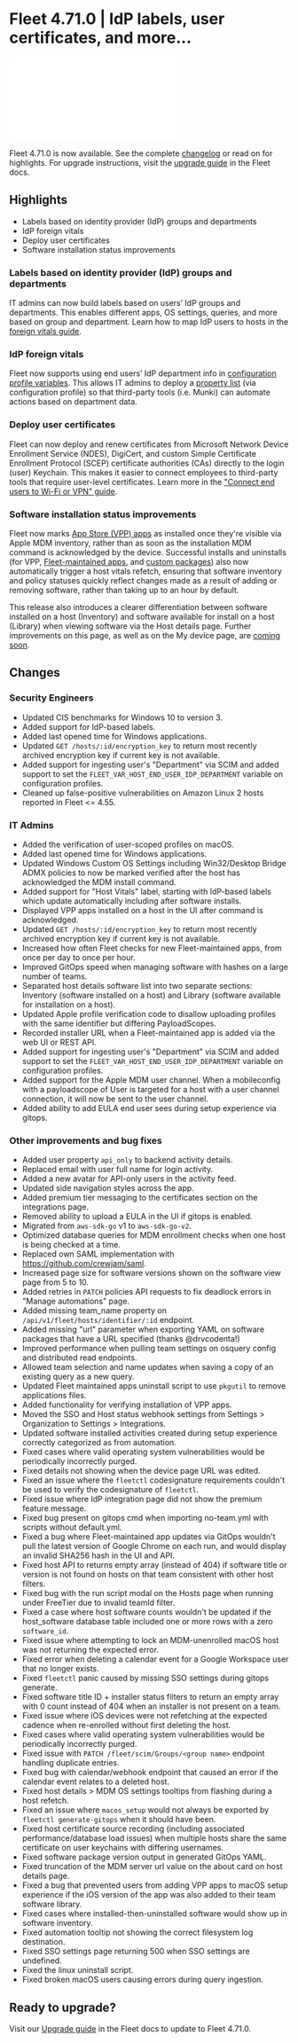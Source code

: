 # Fleet 4.71.0 | IdP labels, user certificates, and more...

<div purpose="embedded-content">
   <iframe src="TODO" frameborder="0" allowfullscreen></iframe>
</div>

Fleet 4.71.0 is now available. See the complete [changelog](https://github.com/fleetdm/fleet/releases/tag/fleet-v4.71.0) or read on for highlights. For upgrade instructions, visit the [upgrade guide](https://fleetdm.com/docs/deploying/upgrading-fleet) in the Fleet docs.

## Highlights

- Labels based on identity provider (IdP) groups and departments
- IdP foreign vitals
- Deploy user certificates
- Software installation status improvements

### Labels based on identity provider (IdP) groups and departments

IT admins can now build labels based on users’ IdP groups and departments. This enables different apps, OS settings, queries, and more based on group and department. Learn how to map IdP users to hosts in the [foreign vitals guide](https://fleetdm.com/guides/foreign-vitals-map-idp-users-to-hosts).

### IdP foreign vitals

Fleet now supports using end users’ IdP department info in [configuration profile variables](https://fleetdm.com/docs/configuration/yaml-files#:~:text=In%20Fleet%20Premium%2C%20you,are%20sent%20to%20hosts). This allows IT admins to deploy a [property list](https://en.wikipedia.org/wiki/Property_list) (via configuration profile) so that third-party tools (i.e. Munki) can automate actions based on department data.

### Deploy user certificates

Fleet can now deploy and renew certificates from Microsoft Network Device Enrollment Service (NDES), DigiCert, and custom Simple Certificate Enrollment Protocol (SCEP) certificate authorities (CAs) directly to the login (user) Keychain. This makes it easier to connect employees to third-party tools that require user-level certificates. Learn more in the ["Connect end users to Wi-Fi or VPN" guide](https://fleetdm.com/guides/connect-end-user-to-wifi-with-certificate).

### Software installation status improvements

Fleet now marks [App Store (VPP) apps](https://fleetdm.com/guides/install-vpp-apps-on-macos-using-fleet) as installed once they're visible via Apple MDM inventory, rather than as soon as the installation MDM command is acknowledged by the device. Successful installs and uninstalls (for VPP, [Fleet-maintained apps](https://fleetdm.com/guides/fleet-maintained-apps), and [custom packages](https://fleetdm.com/guides/deploy-software-packages)) also now automatically trigger a host vitals refetch, ensuring that software inventory and policy statuses quickly reflect changes made as a result of adding or removing software, rather than taking up to an hour by default.

This release also introduces a clearer differentiation between software installed on a host (Inventory) and software available for install on a host (Library) when viewing software via the Host details page. Further improvements on this page, as well as on the My device page, are [coming soon](https://github.com/fleetdm/fleet/issues/30240).

## Changes

### Security Engineers
- Updated CIS benchmarks for Windows 10 to version 3.
- Added support for IdP-based labels.
- Added last opened time for Windows applications.
- Updated `GET /hosts/:id/encryption_key` to return most recently archived encryption key if current key is not available.
- Added support for ingesting user's "Department" via SCIM and added support to set the `FLEET_VAR_HOST_END_USER_IDP_DEPARTMENT` variable on configuration profiles.
- Cleaned up false-positive vulnerabilities on Amazon Linux 2 hosts reported in Fleet <= 4.55.

### IT Admins
- Added the verification of user-scoped profiles on macOS.
- Added last opened time for Windows applications.
- Updated Windows Custom OS Settings including Win32/Desktop Bridge ADMX policies to now be marked verified after the host has acknowledged the MDM install command.
- Added support for "Host Vitals" label, starting with IdP-based labels which update automatically including after software installs.
- Displayed VPP apps installed on a host in the UI after command is acknowledged.
- Updated `GET /hosts/:id/encryption_key` to return most recently archived encryption key if current key is not available.
- Increased how often Fleet checks for new Fleet-maintained apps, from once per day to once per hour.
- Improved GitOps speed when managing software with hashes on a large number of teams.
- Separated host details software list into two separate sections: Inventory (software installed on a host) and Library (software available for installation on a host).
- Updated Apple profile verification code to disallow uploading profiles with the same identifier but differing PayloadScopes.
- Recorded installer URL when a Fleet-maintained app is added via the web UI or REST API.
- Added support for ingesting user's "Department" via SCIM and added support to set the `FLEET_VAR_HOST_END_USER_IDP_DEPARTMENT` variable on configuration profiles.
- Added support for the Apple MDM user channel. When a mobileconfig with a payloadscope of User is targeted for a host with a user channel connection, it will now be sent to the user channel.
- Added ability to add EULA end user sees during setup experience via gitops.

### Other improvements and bug fixes
- Added user property `api_only` to backend activity details.
- Replaced email with user full name for login activity.
- Added a new avatar for API-only users in the activity feed.
- Updated side navigation styles across the app.
- Added premium tier messaging to the certificates section on the integrations page.
- Removed ability to upload a EULA in the UI if gitops is enabled.
- Migrated from `aws-sdk-go` v1 to `aws-sdk-go-v2`.
- Optimized database queries for MDM enrollment checks when one host is being checked at a time.
- Replaced own SAML implementation with https://github.com/crewjam/saml.
- Increased page size for software versions shown on the software view page from 5 to 10.
- Added retries in `PATCH` policies API requests to fix deadlock errors in "Manage automations" page.
- Added missing team_name property on `/api/v1/fleet/hosts/identifier/:id` endpoint.
- Added missing "url" parameter when exporting YAML on software packages that have a URL specified (thanks @drvcodenta!)
- Improved performance when pulling team settings on osquery config and distributed read endpoints.
- Allowed team selection and name updates when saving a copy of an existing query as a new query.
- Updated Fleet maintained apps uninstall script to use `pkgutil` to remove applications files.
- Added functionality for verifying installation of VPP apps.
- Moved the SSO and Host status webhook settings from Settings > Organization to Settings > Integrations.
- Updated software installed activities created during setup experience correctly categorized as from automation.
- Fixed cases where valid operating system vulnerabilities would be periodically incorrectly purged.
- Fixed details not showing when the device page URL was edited.
- Fixed an issue where the `fleetctl` codesignature requirements couldn't be used to verify the codesignature of `fleetctl`.
- Fixed issue where IdP integration page did not show the premium feature message.
- Fixed bug present on gitops cmd when importing no-team.yml with scripts without default.yml.
- Fixed a bug where Fleet-maintained app updates via GitOps wouldn't pull the latest version of Google Chrome on each run, and would display an invalid SHA256 hash in the UI and API.
- Fixed host API to returns empty array (instead of 404) if software title or version is not found on hosts on that team consistent with other host filters.
- Fixed bug with the run script modal on the Hosts page when running under FreeTier due to invalid teamId filter.
- Fixed a case where host software counts wouldn't be updated if the host_software database table included one or more rows with a zero `software_id`.
- Fixed issue where attempting to lock an MDM-unenrolled macOS host was not returning the expected error.
- Fixed error when deleting a calendar event for a Google Workspace user that no longer exists.
- Fixed `fleetctl` panic caused by missing SSO settings during gitops generate.
- Fixed software title ID + installer status filters to return an empty array with 0 count instead of 404 when an installer is not present on a team.
- Fixed issue where iOS devices were not refetching at the expected cadence when re-enrolled without first deleting the host.
- Fixed cases where valid operating system vulnerabilities would be periodically incorrectly purged.
- Fixed issue with `PATCH /fleet/scim/Groups/<group name>` endpoint handling duplicate entries.
- Fixed bug with calendar/webhook endpoint that caused an error if the calendar event relates to a deleted host.
- Fixed host details > MDM OS settings tooltips from flashing during a host refetch.
- Fixed an issue where `macos_setup` would not always be exported by `fleetctl generate-gitops` when it should have been.
- Fixed host certificate source recording (including associated performance/database load issues) when multiple hosts share the same certificate on user keychains with differing usernames.
- Fixed software package version output in generated GitOps YAML.
- Fixed truncation of the MDM server url value on the about card on host details page.
- Fixed a bug that prevented users from adding VPP apps to macOS setup experience if the iOS version of the app was also added to their team software library.
- Fixed cases where installed-then-uninstalled software would show up in software inventory.
- Fixed automation tooltip not showing the correct filesystem log destination.
- Fixed SSO settings page returning 500 when SSO settings are undefined.
- Fixed the linux uninstall script.
- Fixed broken macOS users causing errors during query ingestion.

## Ready to upgrade?

Visit our [Upgrade guide](https://fleetdm.com/docs/deploying/upgrading-fleet) in the Fleet docs to update to Fleet 4.71.0.

<meta name="category" value="releases">
<meta name="authorFullName" value="Noah Talerman">
<meta name="authorGitHubUsername" value="noahtalerman">
<meta name="publishedOn" value="2025-07-23">
<meta name="articleTitle" value="Fleet 4.71.0 | IdP labels, user certificates, and more...">
<meta name="articleImageUrl" value="../website/assets/images/articles/fleet-4.71.0-1600x900@2x.png">
